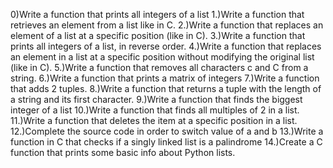 0)Write a function that prints all integers of a list
1.)Write a function that retrieves an element from a list like in C.
2.)Write a function that replaces an element of a list at a specific position (like in C).
3.)Write a function that prints all integers of a list, in reverse order.
4.)Write a function that replaces an element in a list at a specific position without modifying the original list (like in C).
5.)Write a function that removes all characters c and C from a string.
6.)Write a function that prints a matrix of integers
7.)Write a function that adds 2 tuples.
8.)Write a function that returns a tuple with the length of a string and its first character.
9.)Write a function that finds the biggest integer of a list
10.)Write a function that finds all multiples of 2 in a list.
11.)Write a function that deletes the item at a specific position in a list.
12.)Complete the source code in order to switch value of a and b
13.)Write a function in C that checks if a singly linked list is a palindrome
14.)Create a C function that prints some basic info about Python lists.
